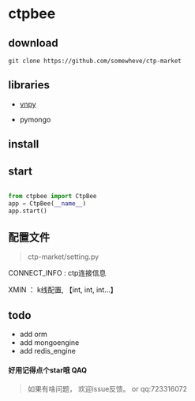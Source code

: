 # ctpbee

## download 
```
git clone https://github.com/somewheve/ctp-market
```

## libraries

- [vnpy](https://github.com/vnpy/vnpy)

- pymongo

## install 


## start 
```python

from ctpbee import CtpBee
app = CtpBee(__name__)
app.start()

```

## 配置文件 
> ctp-market/setting.py

CONNECT_INFO : ctp连接信息

XMIN ： k线配置, 【int, int, int...】



## todo 
- add orm 
- add mongoengine
- add redis_engine

#### 好用记得点个star哦  QAQ

> 如果有啥问题， 欢迎issue反馈。 or qq:723316072
